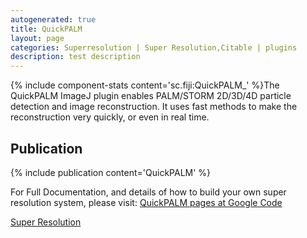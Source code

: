 ```yaml
---
autogenerated: true
title: QuickPALM
layout: page
categories: Superresolution | Super Resolution,Citable | plugins
description: test description
---
```


{% include component-stats content='sc.fiji:QuickPALM\_' %}The QuickPALM ImageJ plugin enables PALM/STORM 2D/3D/4D particle detection and image reconstruction. It uses fast methods to make the reconstruction very quickly, or even in real time.

Publication
-----------

{% include publication content='QuickPALM' %}

For Full Documentation, and details of how to build your own super resolution system, please visit: [QuickPALM pages at Google Code](http://code.google.com/p/quickpalm/)

[ Super Resolution](Category_Superresolution)
